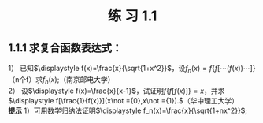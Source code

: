 # <center>练 习 1.1</center>
## 1.1.1 求复合函数表达式：
1） 已知$\displaystyle f(x)=\frac{x}{\sqrt{1+x^2}}$，设$f_n(x)=f\{{f[\cdots(f(x))\cdots]}\}$（n个f）求$f_n(x)$;（南京邮电大学）  
2） 设$\displaystyle f(x)=\frac{x}{x-1}$，试证明$f\{f[f(x)]\}=x$，并求$\displaystyle f[\frac{1}{f(x)}](x\not ={0},x\not ={1}).$（华中理工大学）  
**提示** 1）可用数学归纳法证明$\displaystyle f_n(x)=\frac{x}{\sqrt{1+nx^2}}$;  
